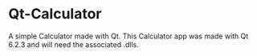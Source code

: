 # Qt-Calculator
A simple Calculator made with Qt. This Calculator app was made with Qt 6.2.3 and will need the associated .dlls.
